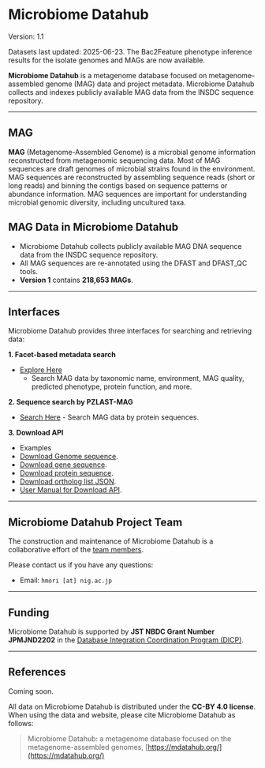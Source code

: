 # Microbiome Datahub
Version: 1.1

Datasets last updated: 2025-06-23.
The Bac2Feature phenotype inference results for the isolate genomes and MAGs are now available.

**Microbiome Datahub** is a metagenome database focused on metagenome-assembled genome (MAG) data and project metadata. Microbiome Datahub collects and indexes publicly available MAG data from the INSDC sequence repository.

---
## MAG

**MAG** (Metagenome-Assembled Genome) is a microbial genome information reconstructed from metagenomic sequencing data. Most of MAG sequences are draft genomes of microbial strains found in the environment. MAG sequences are reconstructed by assembling sequence reads (short or long reads) and binning the contigs based on sequence patterns or abundance information. MAG sequences are important for understanding microbial genomic diversity, including uncultured taxa.

## MAG Data in Microbiome Datahub

- Microbiome Datahub collects publicly available MAG DNA sequence data from the INSDC sequence repository.  
- All MAG sequences are re-annotated using the DFAST and DFAST_QC tools.  
- **Version 1** contains **218,653 MAGs**.

---

## Interfaces

Microbiome Datahub provides three interfaces for searching and retrieving data:

**1. Facet-based metadata search**

   - [Explore Here](https://mdatahub.org/genomes)
     - Search MAG data by taxonomic name, environment, MAG quality, predicted phenotype, protein function, and more.

**2. Sequence search by PZLAST-MAG**

   - [Search Here](https://pzlast.nig.ac.jp/pzlast/mag) 
    - Search MAG data by protein sequences.

**3. Download API**
   - Examples
   - [Download Genome sequence](https://mdatahub.org/api/dl/sequence/genome/GCA_029762495.1). 
   - [Download gene sequence](https://mdatahub.org/api/dl/sequence/cds/GCA_029762495.1).
   - [Download protein sequence](https://mdatahub.org/api/dl/sequence/protein/GCA_029762495.1).
   - [Download ortholog list JSON](https://mdatahub.org/api/genome/mbgd/GCA_029762495.1).
   - [User Manual for Download API](https://mdatahub.org/apimanual).

---

## Microbiome Datahub Project Team

The construction and maintenance of Microbiome Datahub is a collaborative effort of the [team members](https://github.com/microbiomedatahub/microbiome-datahub/blob/main/docs/projectmember.md).

Please contact us if you have any questions:

- Email: `hmori [at] nig.ac.jp`
---

## Funding

Microbiome Datahub is supported by **JST NBDC Grant Number JPMJND2202** in the [Database Integration Coordination Program (DICP)](https://biosciencedbc.jp/en/funding/program/dicp/).

---

## References

Coming soon.

All data on Microbiome Datahub is distributed under the **CC-BY 4.0 license**. When using the data and website, please cite Microbiome Datahub as follows:

> Microbiome Datahub: a metagenome database focused on the metagenome-assembled genomes, [https://mdatahub.org/](https://mdatahub.org/)
